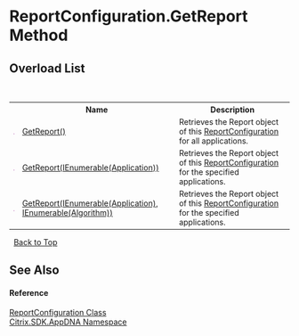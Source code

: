 # ReportConfiguration.GetReport Method 
 


## Overload List
&nbsp;<table><tr><th></th><th>Name</th><th>Description</th></tr><tr><td>![Public method](media/pubmethod.gif "Public method")</td><td><a href="M_Citrix_SDK_AppDNA_ReportConfiguration_GetReport">GetReport()</a></td><td>
Retrieves the Report object of this <a href="T_Citrix_SDK_AppDNA_ReportConfiguration">ReportConfiguration</a> for all applications.</td></tr><tr><td>![Public method](media/pubmethod.gif "Public method")</td><td><a href="M_Citrix_SDK_AppDNA_ReportConfiguration_GetReport_1">GetReport(IEnumerable(Application))</a></td><td>
Retrieves the Report object of this <a href="T_Citrix_SDK_AppDNA_ReportConfiguration">ReportConfiguration</a> for the specified applications.</td></tr><tr><td>![Public method](media/pubmethod.gif "Public method")</td><td><a href="M_Citrix_SDK_AppDNA_ReportConfiguration_GetReport_2">GetReport(IEnumerable(Application), IEnumerable(Algorithm))</a></td><td>
Retrieves the Report object of this <a href="T_Citrix_SDK_AppDNA_ReportConfiguration">ReportConfiguration</a> for the specified applications.</td></tr></table>&nbsp;
<a href="#reportconfiguration.getreport-method">Back to Top</a>

## See Also


#### Reference
<a href="T_Citrix_SDK_AppDNA_ReportConfiguration">ReportConfiguration Class</a><br /><a href="N_Citrix_SDK_AppDNA">Citrix.SDK.AppDNA Namespace</a><br />